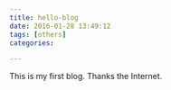 ```yaml
---
title: hello-blog
date: 2016-01-28 13:49:12
tags: [others]
categories:

---
```


This is my first blog. Thanks the Internet.
